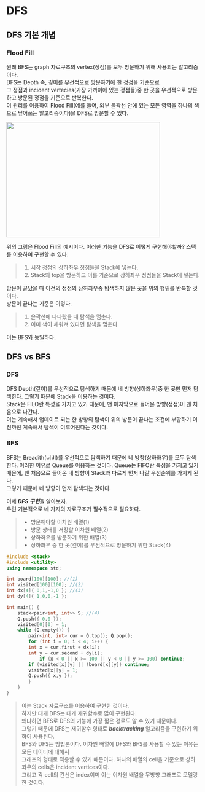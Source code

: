 # DFS     
## DFS 기본 개념    
### Flood Fill  
원래 BFS는 graph 자료구조의 vertex(정점)를 모두 방문하기 위해 사용되는 알고리즘이다.       
DFS는 Depth 즉, 깊이를 우선적으로 방문하기에 한 정점을 기준으로         
그 정점과 incident vertecies(가장 가까이에 있는 정점들)중 한 곳을 우선적으로 방문하고 방문된 정점을 기준으로 반복한다.         
이 원리를 이용하여 Flood Fill(예를 들어, 외부 윤곽선 안에 있는 모든 영역을 하나의 색으로 덮어쓰는 알고리즘이다)을 DFS로 방문할 수 있다.        
          
 <img src="https://upload.wikimedia.org/wikipedia/commons/5/5e/Wfm_floodfill_animation_stack.gif"  width="400" height="300"/>        
        
위의 그림은 Flood Fill의 예시이다. 이러한 기능을 DFS로 어떻게 구현해야할까? 스택를 이용하여 구현할 수 있다.        
> 1. 시작 정점의 상하좌우 정점들을 Stack에 넣는다.       
> 2. Stack의 top을 방문하고 이를 기준으로 상하좌우 정점들을 Stack에 넣는다.       
         
방문이 끝났을 때 이전의 정점의 상하좌우중 탐색하지 않은 곳을 위의 행위를 반복할 것이다.         
방문이 끝나는 기준은 이렇다.       
       
> 1. 윤곽선에 다다랐을 때 탐색을 멈춘다.          
> 2. 이미 색이 채워져 있다면 탐색을 멈춘다.         
       
이는 BFS와 동일하다.        
        
## DFS vs BFS
### DFS     
DFS Depth(깊이)를 우선적으로 탐색하기 때문에 네 방향(상하좌우)중 한 곳만 먼저 탐색한다. 그렇기 때문에 Stack을 이용하는 것이다.     
Stack은 FILO란 특성을 가지고 있기 때문에, 맨 마지막으로 들어온 방향(정점)이 맨 처음으로 나간다.     
이는 계속해서 업데이트 되는 한 방향의 탐색이 위의 방문이 끝나는 조건에 부합하기 이전까진 계속해서 탐색이 이루어진다는 것이다.      
### BFS    
BFS는 Breadith(너비)를 우선적으로 탐색하기 때문에 네 방향(상하좌우)를 모두 탐색한다. 이러한 이유로 Queue를 이용하는 것이다. 
Queue는 FIFO란 특성을 가지고 있기 때문에, 맨 처음으로 들어온 네 방향이 Stack과 다르게 먼저 나갈 우선순위를 가지게 된다.     
그렇기 때문에 네 방향이 먼저 탐색되는 것이다.     

이제 ***DFS 구현***을 알아보자.    
우린 기본적으로 네 가지의 자료구조가 필수적으로 필요하다.
> * 방문해야할 이차원 배열(1)    
> * 방문 상태를 저장할 이차원 배열(2)    
> * 상하좌우를 방문하기 위한 배열(3)    
> * 상하좌우 중 한 곳(깊이)를 우선적으로 방문하기 위한 Stack(4)     

```cpp
#include <stack>
#include <utility>
using namespace std;

int board[100][100]; //(1)
int visited[100][100]; //(2)
int dx[4]{ 0,1,-1,0 }; //(3)
int dy[4]{ 1,0,0,-1 };

int main() {
    stack<pair<int, int>> S; //(4)
    Q.push({ 0,0 });
    visited[0][0] = 1;
    while (Q.empty()) {
        pair<int, int> cur = Q.top(); Q.pop();
        for (int i = 0; i < 4; i++) {
	    int x = cur.first + dx[i];
	    int y = cur.second + dy[i];
            if (x < 0 || x >= 100 || y < 0 || y >= 100) continue;
	    if (visited[x][y] || !board[x][y]) continue;
	    visited[x][y] = 1;
	    Q.push({ x,y });
        }
    }
}
```       
> 이는 Stack 자료구조를 이용하여 구현한 것이다.     
> 하지만 대개 DFS는 대개 재귀함수로 많이 구현된다.      
> 왜냐하면 BFS로 DFS의 기능에 가장 짧은 경로도 알 수 있기 때문이다.     
> 그렇기 때문에 DFS는 재귀함수 형태로 ***backtracking*** 알고리즘을 구현하기 위하여 사용된다.           
> BFS와 DFS는 방법론이다. 이차원 배열에 DFS와 BFS를 사용할 수 있는 이유는 모든 데이터에 대해서            
> 그래프의 형태로 적용할 수 있기 때문이다. 하나의 배열의 cell을 기준으로 상하좌우의 cells은 incident vertices이다.           
> 그리고 각 cell의 간선은 index이며 이는 이차원 배열을 무방향 그래프로 모델링한 것이다.           
